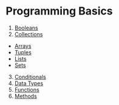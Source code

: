 # Programming Basics

1. <a href="https://www.dunieskiotano.com" target="_blank">Booleans</a>
2. <a href="https://www.dunieskiotano.com" target="_blank">Collections</a>
<ul><li><a href="https://github.com/dunieskiotano/programming-basics/tree/master/Collections/Arrays" target="_blank">Arrays</a></li>
  <li><a href="" target="_blank">Tuples</a></li>
  <li><a href="" target="_blank">Lists</a></li>
  <li><a href="" target="_blank">Sets</a></li>
</ul>
  
3. <a href="https://www.dunieskiotano.com" target="_blank">Conditionals</a>
4. <a href="https://github.com/dunieskiotano/programming-basics/tree/master/Data%20Types" target="_blank">Data Types</a>
5. <a href="https://www.dunieskiotano.com" target="_blank">Functions</a>
6. <a href="https://www.dunieskiotano.com" target="_blank">Methods</a>

